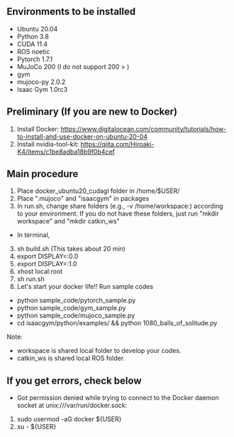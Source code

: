 Environments to be installed
-----------------------
- Ubuntu 20.04
- Python 3.8
- CUDA 11.4
- ROS noetic
- Pytorch 1.7.1
- MuJoCo 200 (I do not support 200 > )
- gym 
- mujoco-py 2.0.2
- Isaac Gym 1.0rc3




Preliminary  (If you are new to Docker)
-----------------------
1. Install Docker: https://www.digitalocean.com/community/tutorials/how-to-install-and-use-docker-on-ubuntu-20-04
2. Install nvidia-tool-kit: https://qiita.com/Hiroaki-K4/items/c1be8adba18b9f0b4cef





Main procedure
-----------------------
1. Place docker_ubuntu20_cudagl folder in /home/$USER/
2. Place ".mujoco" and "isaacgym" in packages
3. In run.sh, change share folders (e.g., -v /home/workspace:) according to your environment. If you do not have these folders, just run "mkdir workspace" and "mkdir catkin_ws"

- In terminal, 

3. sh build.sh  (This takes about 20 min)
4. export DISPLAY=:0.0
5. export DISPLAY=:1.0
6. xhost local:root
7. sh run.sh
8. Let's start your docker life!! Run sample codes
  - python sample_code/pytorch_sample.py
  - python sample_code/gym_sample.py
  - python sample_code/mujoco_sample.py
  - cd isaacgym/python/examples/ && python 1080_balls_of_solitude.py

Note:
- workspace is shared local folder to develop your codes.
- catkin_ws is shared local ROS folder.



If you get errors, check below
-----------------------
- Got permission denied while trying to connect to the Docker daemon socket at unix:///var/run/docker.sock: 
1. sudo usermod -aG docker ${USER}
2. su - ${USER}
